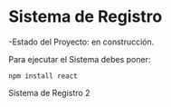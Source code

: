 <h1>Sistema de Registro</h1>

-Estado del Proyecto: en construcción.

Para ejecutar el Sistema debes poner:

```npm install react```

Sistema de Registro 2
